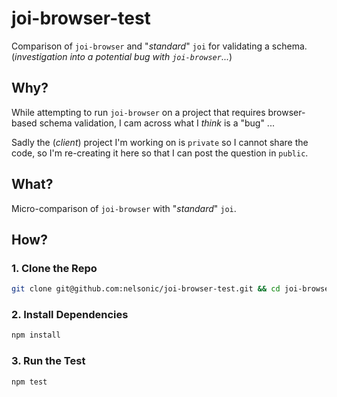 # joi-browser-test

Comparison of `joi-browser` and "_standard_" `joi` for validating a schema. <br />
(_investigation into a potential bug with `joi-browser`..._)

## Why?

While attempting to run `joi-browser`
on a project that requires browser-based schema validation,
I cam across what I _think_ is a "bug" ...

Sadly the (_client_) project I'm working on
is `private` so I cannot share the code,
so I'm re-creating it here
so that I can post the question in `public`.


## What?

Micro-comparison of `joi-browser` with "_standard_" `joi`.

## How?

### 1. Clone the Repo

```sh
git clone git@github.com:nelsonic/joi-browser-test.git && cd joi-browser-test
```

### 2. Install Dependencies

```sh
npm install
```

### 3. Run the Test

```sh
npm test
```
